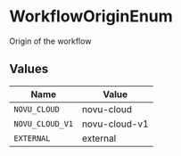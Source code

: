 # WorkflowOriginEnum

Origin of the workflow


## Values

| Name            | Value           |
| --------------- | --------------- |
| `NOVU_CLOUD`    | novu-cloud      |
| `NOVU_CLOUD_V1` | novu-cloud-v1   |
| `EXTERNAL`      | external        |